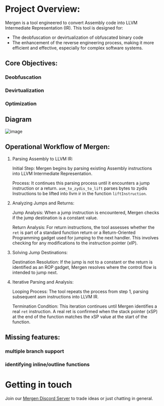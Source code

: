 # Project Overview:
Mergen is a tool engineered to convert Assembly code into LLVM Intermediate Representation (IR).
This tool is designed for:
- The deobfuscation or devirtualization of obfuscated binary code
- The enhancement of the reverse engineering process, making it more efficient and effective, especially for complex software systems.

## Core Objectives:

### Deobfuscation

### Devirtualization

### Optimization

## Diagram
![image](https://github.com/loneicewolf/Mergen/assets/68499986/d557b048-9c77-49f2-82b2-ef299bc783c8)


## Operational Workflow of Mergen:
1. Parsing Assembly to LLVM IR:

    Initial Step: Mergen begins by parsing existing Assembly instructions into LLVM Intermediate Representation.

    Process: It continues this parsing process until it encounters a jump instruction or a return. `asm_to_zydis_to_lift` parses bytes to zydis Instructions to be lifted into llvm ir in the function `liftInstruction`. 

2. Analyzing Jumps and Returns:

    Jump Analysis: When a jump instruction is encountered, Mergen checks if the jump destination is a constant value.

    Return Analysis: For return instructions, the tool assesses whether the `ret` is part of a standard function return or a Return-Oriented Programming gadget used for jumping to the next handler. This involves checking for any modifications to the instruction pointer (xIP).

3. Solving Jump Destinations:

    Destination Resolution: If the jump is not to a constant or the return is identified as an ROP gadget, Mergen resolves where the control flow is intended to jump next.

4. Iterative Parsing and Analysis:

    Looping Process: The tool repeats the process from step 1, parsing subsequent asm instructions into LLVM IR.

    Termination Condition: This iteration continues until Mergen identifies a real `ret` instruction. A real ret is confirmed when the stack pointer (xSP) at the end of the function matches the xSP value at the start of the function.


## Missing features:

### multiple branch support

### identifying inline/outline functions



# Getting in touch
Join our [Mergen Discord Server](https://discord.gg/e3eftYguqB) to trade ideas or just chatting in general.

